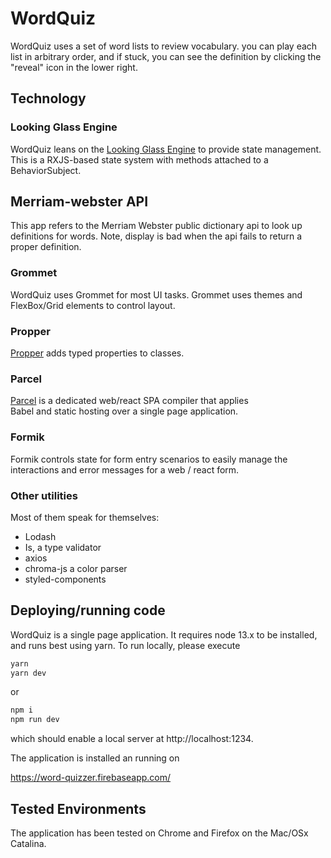 # WordQuiz

WordQuiz uses a set of word lists to review
vocabulary. you can play each list in arbitrary
order, and if stuck, you can see the definition by clicking the 
"reveal"  icon in the lower right.

## Technology

### Looking Glass Engine

WordQuiz leans on the [Looking Glass Engine](http://looking-glass-engine.now.sh)
to provide state management. This is a RXJS-based state system
with methods attached to a BehaviorSubject.

## Merriam-webster API

This app refers to the Merriam Webster public dictionary api to look up 
definitions for words. Note, display is bad when the api fails to return a 
proper definition. 

### Grommet

WordQuiz uses Grommet for most UI tasks. Grommet uses themes 
and FlexBox/Grid elements to control layout. 

### Propper

[Propper](https://github.com/bingomanatee/propper)
 adds typed properties to classes.

### Parcel

[Parcel](https://parceljs.org/) is a dedicated web/react SPA compiler that applies  
Babel and static hosting over a single page application. 

### Formik

Formik controls state for form entry scenarios to easily manage the interactions
and error messages for a web / react form. 

### Other utilities

Most of them speak for themselves:

* Lodash
* Is, a type validator
* axios
* chroma-js a color parser
* styled-components

## Deploying/running code

WordQuiz is a single page application. It requires node 13.x to be installed,
and runs best using yarn. To run locally, please execute

```bash
yarn
yarn dev
```

or

```bash
npm i
npm run dev
```

which should enable a local server at http://localhost:1234. 

The application is installed an running on 

https://word-quizzer.firebaseapp.com/

## Tested Environments

The application  has been tested on Chrome and Firefox on the Mac/OSx Catalina.
